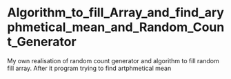 # Algorithm_to_fill_Array_and_find_aryphmetical_mean_and_Random_Count_Generator
My own realisation of random count generator and algorithm to fill random fill array. After it program trying to find artphmetical mean
